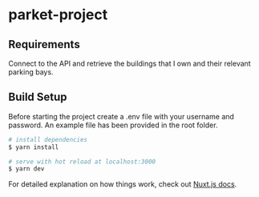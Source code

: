 # parket-project

## Requirements

Connect to the API and retrieve the buildings that I own and their relevant parking bays.

## Build Setup

Before starting the project create a .env file with your username and password. An example file has been provided in the root folder.

```bash
# install dependencies
$ yarn install

# serve with hot reload at localhost:3000
$ yarn dev
```

For detailed explanation on how things work, check out [Nuxt.js docs](https://nuxtjs.org).
